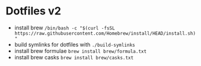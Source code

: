 # Dotfiles v2

- install brew `/bin/bash -c "$(curl -fsSL https://raw.githubusercontent.com/Homebrew/install/HEAD/install.sh)"`
- build symlinks for dotfiles with `./build-symlinks`
- install brew formulae `brew install brew/formula.txt`
- install brew casks `brew install brew/casks.txt`
